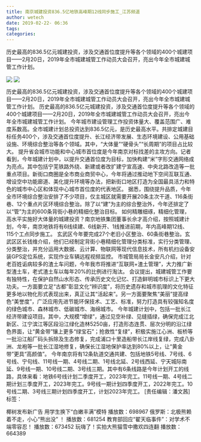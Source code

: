 ```yaml
---
title: 南京城建投资836.5亿地铁高峰期12线同步施工_江苏频道
author: wetech
date: 2019-02-22- 06:36
tags: 
categories: 
---
```

历史最高的836.5亿元城建投资，涉及交通首位度提升等各个领域的400个城建项目——2月20日，2019年全市城建城管工作动员大会召开，亮出今年全市城建城管工作计划。
<!-- more -->
                
<img align="center" border="0" src="http://p0.ifengimg.com/a/2019_08/6c7c9a43a931b90_size25_w500_h318.jpg" />
                
<img align="center" border="0" src="http://p2.ifengimg.com/a/2016/0810/204c433878d5cf9size1_w16_h16.png" />
            
历史最高的836.5亿元城建投资，涉及交通首位度提升等各个领域的400个城建项目——2月20日，2019年全市城建城管工作动员大会召开，亮出今年全市城建城管工作计划。
历史最高的836.5亿元城建投资，涉及交通首位度提升等各个领域的400个城建项目——2月20日，2019年全市城建城管工作动员大会召开，亮出今年全市城建城管工作计划。
今年城市建设管理工作投资体量大、覆盖范围广、难度系数高。全市城建计划总投资达到836.5亿元，是历史最高水平。共排定城建目标任务400个，涉及交通首位度提升、长江经济带发展、生态环境建设、公用基础设施、环境综合整治等各个领域。其中，“大体量”“硬骨头”“长周期”的项目占比较大。
提升省会城市功能和中心城市首位度是今年南京对标找差的主攻方向。记者看到，今年城建计划中，以提升交通首位度为目标，加快构建“米”字形交通网络成为亮点。其中包括宁芜铁路外绕、新建或者改扩建宁宣高速、中央北路改造等一批重点项目。新街口商圈是全市商业商贸中心，今年将通过推动地下空间互联互通、增设空中功能廊道、美化提升环境等办法，把新街口地区打造为全国最具活力和特色的城市中心区和体现中心城市首位度的代表地区。
据悉，围绕提升品质，今年全市环境综合整治安排了不少项目，仅主城区就需要开展20条主次干道、116条街巷、12个重点片区环境综合整治。除了以“建”为主的综合整治外，今年还排定了以“管”为主的600条背街小巷的精细化整治目标。
如何精雕细琢，精细化管理，高水平实施好大体量的城建投资？南京地铁集团董事长佘才高介绍，按照城建计划，今年，南京地铁将有6线续建、6线新开、1线推进前期，年内高峰期12线、115个工点同步施工。
玄武区今年要完成27个老旧小区整治、60条街巷整治。玄武区区长钱维介绍，他们已经制定背街小巷精细化管理分类标准，实行分类管理、分类整治，并充分运用大数据、云计算、物联网等现代信息技术，所有机扫设备安装GPS定位系统，实现作业车辆远程视频监控。
市城管局局长金安凡介绍，针对老百姓诟病较多的渣土车问题，今年我市将推进“互联网+渣土管理”，大力推广新型渣土车，老式渣土车以每年20%的比例进行淘汰。
会议提出，城建城管工作要有独特性，在保护自然山水形态、传承历史文化记忆、打造鲜明城市标识上下更大功夫。一方面要立足“古都”彰显文化“辨识度”，将历史遗存和城市肌理的文化特征更多地以物化形式表现出来，真正让其“活起来”。另一方面要聚焦“美丽”提高绿色“美誉度”，广泛应用先进节能环保技术、工艺、标准，努力打造具有较强知名度的绿色城市、森林城市、低碳城市、海绵城市。
今年城建计划中，包括一批长江经济带建设项目。其中，大规模“增绿”，通过见空补绿、见缝插绿，确保完成江北新区、江宁滨江等区段沿江绿化造林5250亩，打造形态连贯、层次分明的沿江绿色界面，让“黄金带”镶上更多“绿宝石”；抢救性“复绿”，积极实施江心洲、板桥等一批沿江船厂码头拆除及生态修复，完成浦口十里造船带长江岸线复绿，完成八卦洲、龙袍等一批长江湿地修复，确保长江湿地保护率达到80%以上，让“黄金带”更具“高颜值”。
今年南京将有12条轨道交通共建、包括地铁5号线、7号线、6号线、宁句线、11号线一期、4号线二期、1号线北延、2号线西延、宁天城际南延、9号线一期、10号线二期、3号线三期。其中有6条线路是今年计划开工的线路，具体来看：地铁6号线计划二季度开工，2023年完工。11号线一期、4号线二期计划三季度开工，2023年完工。9号线一期计划四季度开工，2022年完工。10号线二期、3号线三期计划四季度开工，计划2023年完工。
[责任编辑：潘文茜]
标签：
 
 
             
椰树发布新广告 用学生换下“白嫩丰满”模特
播放数：698967
俄罗斯：北极熊赖着不走，小心“熊出没” ！
播放数：681254
教育部回应“翟天临事件”：对学术不端零容忍！
播放数：673452
玩嗨了！实拍大熊猫雪中撒欢四连翻
播放数：664389
